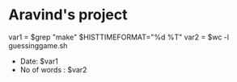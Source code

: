 # Aravind's project

var1 = $grep "make" $HISTTIMEFORMAT="%d %T"
var2 = $wc -l guessinggame.sh

- Date: $var1
- No of words : $var2
